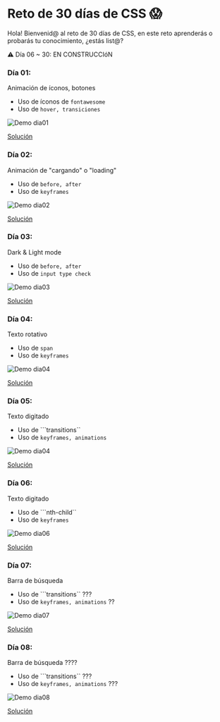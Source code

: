 # Reto de 30 días de CSS 😱

Hola! Bienvenid@ al reto de 30 días de CSS, en este reto aprenderás o probarás tu conocimiento, ¿estás list@?

⚠️ Día 06 ~ 30: EN CONSTRUCCIóN
### Día 01:

Animación de íconos, botones
- Uso de íconos de ```fontawesome```
- Uso de ```hover, transiciones```

![Demo dia01](https://github.com/melissahuertadev/Reto-30dias-CSS/blob/master/demo/dia01.gif)

[Solución](https://github.com/melissahuertadev/Reto-30dias-CSS/blob/solucion/dia01/reto.css)

### Día 02:

Animación de "cargando" o "loading"
- Uso de ```before, after```
- Uso de ```keyframes```

![Demo dia02](https://github.com/melissahuertadev/Reto-30dias-CSS/blob/master/demo/dia02.gif)

[Solución](https://github.com/melissahuertadev/Reto-30dias-CSS/blob/solucion/dia02/reto.css)


### Día 03:

Dark & Light mode
- Uso de ```before, after```
- Uso de ```input type check```

![Demo dia03](https://github.com/melissahuertadev/Reto-30dias-CSS/blob/master/demo/dia03.gif)

[Solución](https://github.com/melissahuertadev/Reto-30dias-CSS/blob/solucion/dia03/reto.css)


### Día 04:

Texto rotativo
- Uso de ```span```
- Uso de ```keyframes```

![Demo dia04](https://github.com/melissahuertadev/Reto-30dias-CSS/blob/master/demo/dia04.gif)

[Solución](https://github.com/melissahuertadev/Reto-30dias-CSS/blob/solucion/dia04/reto.css)

### Día 05:

Texto digitado
- Uso de ```transitions``
- Uso de ```keyframes, animations```

![Demo dia04](https://github.com/melissahuertadev/Reto-30dias-CSS/blob/master/demo/dia05.gif)

[Solución](https://github.com/melissahuertadev/Reto-30dias-CSS/blob/solucion/dia05/reto.css)

### Día 06:

Texto digitado
- Uso de ```nth-child``
- Uso de ```keyframes```

![Demo dia06](https://github.com/melissahuertadev/Reto-30dias-CSS/blob/master/demo/dia06.gif) 

[Solución](https://github.com/melissahuertadev/Reto-30dias-CSS/blob/solucion/dia06/reto.css)


### Día 07:

Barra de búsqueda
- Uso de ```transitions`` ???
- Uso de ```keyframes, animations``` ??

![Demo dia07](https://github.com/melissahuertadev/Reto-30dias-CSS/blob/master/demo/dia07.gif)

[Solución](https://github.com/melissahuertadev/Reto-30dias-CSS/blob/solucion/dia07/reto.css)

### Día 08:

Barra de búsqueda ????
- Uso de ```transitions`` ???
- Uso de ```keyframes, animations``` ???

![Demo dia08](https://github.com/melissahuertadev/Reto-30dias-CSS/blob/master/demo/dia08.gif)

[Solución](https://github.com/melissahuertadev/Reto-30dias-CSS/blob/solucion/dia08/reto.css)
